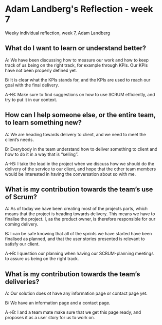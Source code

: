 # Adam Landberg's Reflection - week 7

Weeky individual reflection, week 7, Adam Landberg

## What do I want to learn or understand better?

A: We have been discussing how to measure our work and how to keep track of us being on the right track, for example through KPIs. Our KPIs have not been properly defined yet.

B: It is clear what the KPIs stands for, and the KPIs are used to reach our goal with the final delivery.

A->B: Make sure to find suggestions on how to use SCRUM efficiently, and try to put it in our context.

## How can I help someone else, or the entire team, to learn something new?

A: We are heading towards delivery to client, and we need to meet the client’s needs.

B: Everybody in the team understand how to deliver something to client and how to do it in a way that is “selling”.

A->B: I take the lead in the project when we discuss how we should do the delivery of the service to our client, and hope that the other team members would be interested in having the conversation about so with me.

## What is my contribution towards the team’s use of Scrum?

A: As of today we have been creating most of the projects parts, which means that the project is heading towards delivery. This means we have to finalise the project. I, as the product owner, is therefore responsible for our coming delivery.

B: I can be safe knowing that all of the sprints we have started have been finalised as planned, and that the user stories presented is relevant to satisfy our client.

A->B: I question our planning when having our SCRUM-planning meetings to assure us being on the right track.

## What is my contribution towards the team’s deliveries?

A: Our solution does ot have any information page or contact page yet.

B: We have an information page and a contact page.

A->B: I and a team mate make sure that we get this page ready, and proposes it as a user story for us to work on.
